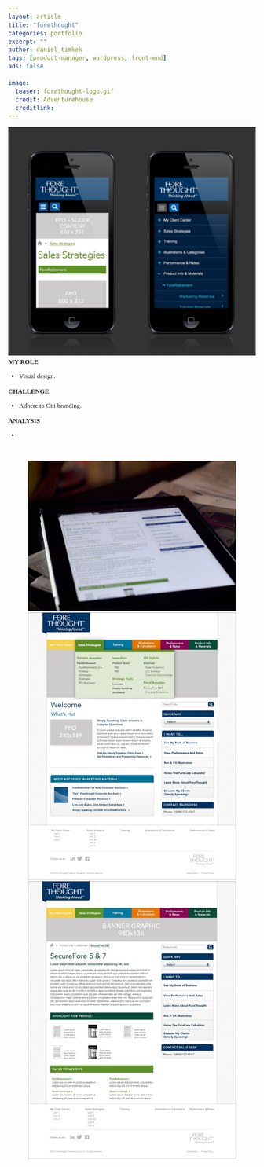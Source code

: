 ```yaml
---
layout: article
title: "forethought"
categories: portfolio
excerpt: ""
author: daniel_timkek
tags: [product-manager, wordpress, front-end]
ads: false

image:
  teaser: forethought-logo.gif
  credit: Adventurehouse
  creditlink: 
---
```

<div style="width:100%; overflow: auto;">
	<div class="top-image"><img src="../../images/Forethought_sales_iphone.jpg"></div>

<div class="desc"><span style="font-family: adelle-sans; font-size: 13px; font-weight:600;">MY ROLE</span><br>
<ul style="font-family: adelle-sans; font-size: 13px; font-weight:500;">
<li style="font-family: adelle-sans; font-size: 13px; font-weight:500;">Visual design.</li>
</ul>
<span style="font-family: adelle-sans; font-size: 13px; font-weight:600;">CHALLENGE</span>
<ul style="font-family: adelle-sans; font-size: 13px; font-weight:500;">
<li style="font-family: adelle-sans; font-size: 13px; font-weight:500;">Adhere to Citi branding.</li>
</ul>
<span style="font-family: adelle-sans; font-size: 13px; font-weight:600;">ANALYSIS</span>
<ul style="font-family: adelle-sans; font-size: 13px; font-weight:500;">
<li style="font-family: adelle-sans; font-size: 13px; font-weight:500;"></li>
</ul>
</div>
</div>
<br>
<figure class="half">
     <img src="../../images/Forethought_ipad.jpg" alt="desktop3">
     <img src="../../images/Forethought_homepage.jpg" alt="desktop3">
     <img src="../../images/Forethought_secuefore.jpg" alt="desktop3">
</figure>